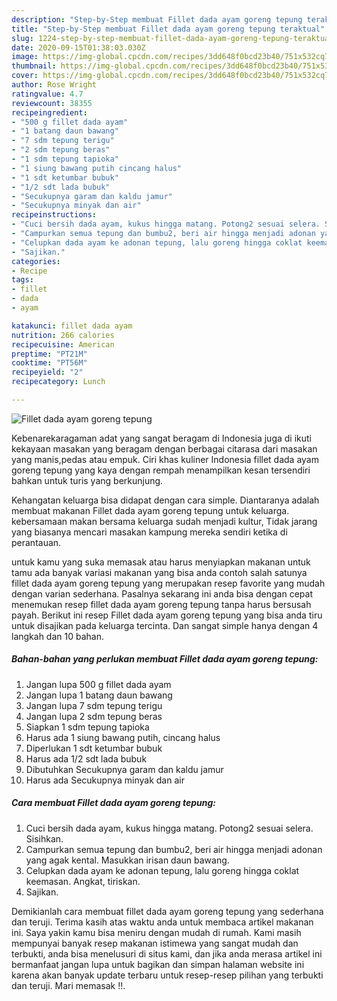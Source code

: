```yaml
---
description: "Step-by-Step membuat Fillet dada ayam goreng tepung teraktual"
title: "Step-by-Step membuat Fillet dada ayam goreng tepung teraktual"
slug: 1224-step-by-step-membuat-fillet-dada-ayam-goreng-tepung-teraktual
date: 2020-09-15T01:38:03.030Z
image: https://img-global.cpcdn.com/recipes/3dd648f0bcd23b40/751x532cq70/fillet-dada-ayam-goreng-tepung-foto-resep-utama.jpg
thumbnail: https://img-global.cpcdn.com/recipes/3dd648f0bcd23b40/751x532cq70/fillet-dada-ayam-goreng-tepung-foto-resep-utama.jpg
cover: https://img-global.cpcdn.com/recipes/3dd648f0bcd23b40/751x532cq70/fillet-dada-ayam-goreng-tepung-foto-resep-utama.jpg
author: Rose Wright
ratingvalue: 4.7
reviewcount: 38355
recipeingredient:
- "500 g fillet dada ayam"
- "1 batang daun bawang"
- "7 sdm tepung terigu"
- "2 sdm tepung beras"
- "1 sdm tepung tapioka"
- "1 siung bawang putih cincang halus"
- "1 sdt ketumbar bubuk"
- "1/2 sdt lada bubuk"
- "Secukupnya garam dan kaldu jamur"
- "Secukupnya minyak dan air"
recipeinstructions:
- "Cuci bersih dada ayam, kukus hingga matang. Potong2 sesuai selera. Sisihkan."
- "Campurkan semua tepung dan bumbu2, beri air hingga menjadi adonan yang agak kental. Masukkan irisan daun bawang."
- "Celupkan dada ayam ke adonan tepung, lalu goreng hingga coklat keemasan. Angkat, tiriskan."
- "Sajikan."
categories:
- Recipe
tags:
- fillet
- dada
- ayam

katakunci: fillet dada ayam 
nutrition: 266 calories
recipecuisine: American
preptime: "PT21M"
cooktime: "PT56M"
recipeyield: "2"
recipecategory: Lunch

---
```



![Fillet dada ayam goreng tepung](https://img-global.cpcdn.com/recipes/3dd648f0bcd23b40/751x532cq70/fillet-dada-ayam-goreng-tepung-foto-resep-utama.jpg)

Kebenarekaragaman adat yang sangat beragam di Indonesia juga di ikuti kekayaan masakan yang beragam dengan berbagai citarasa dari masakan yang manis,pedas atau empuk. Ciri khas kuliner Indonesia fillet dada ayam goreng tepung yang kaya dengan rempah menampilkan kesan tersendiri bahkan untuk turis yang berkunjung.




Kehangatan keluarga bisa didapat dengan cara simple. Diantaranya adalah membuat makanan Fillet dada ayam goreng tepung untuk keluarga. kebersamaan makan bersama keluarga sudah menjadi kultur, Tidak jarang yang biasanya mencari masakan kampung mereka sendiri ketika di perantauan.

untuk kamu yang suka memasak atau harus menyiapkan makanan untuk tamu ada banyak variasi makanan yang bisa anda contoh salah satunya fillet dada ayam goreng tepung yang merupakan resep favorite yang mudah dengan varian sederhana. Pasalnya sekarang ini anda bisa dengan cepat menemukan resep fillet dada ayam goreng tepung tanpa harus bersusah payah.
Berikut ini resep Fillet dada ayam goreng tepung yang bisa anda tiru untuk disajikan pada keluarga tercinta. Dan sangat simple hanya dengan 4 langkah dan 10 bahan.


<!--inarticleads1-->

##### Bahan-bahan yang perlukan membuat Fillet dada ayam goreng tepung:

1. Jangan lupa 500 g fillet dada ayam
1. Jangan lupa 1 batang daun bawang
1. Jangan lupa 7 sdm tepung terigu
1. Jangan lupa 2 sdm tepung beras
1. Siapkan 1 sdm tepung tapioka
1. Harus ada 1 siung bawang putih, cincang halus
1. Diperlukan 1 sdt ketumbar bubuk
1. Harus ada 1/2 sdt lada bubuk
1. Dibutuhkan Secukupnya garam dan kaldu jamur
1. Harus ada Secukupnya minyak dan air




<!--inarticleads2-->

##### Cara membuat  Fillet dada ayam goreng tepung:

1. Cuci bersih dada ayam, kukus hingga matang. Potong2 sesuai selera. Sisihkan.
1. Campurkan semua tepung dan bumbu2, beri air hingga menjadi adonan yang agak kental. Masukkan irisan daun bawang.
1. Celupkan dada ayam ke adonan tepung, lalu goreng hingga coklat keemasan. Angkat, tiriskan.
1. Sajikan.




Demikianlah cara membuat fillet dada ayam goreng tepung yang sederhana dan teruji. Terima kasih atas waktu anda untuk membaca artikel makanan ini. Saya yakin kamu bisa meniru dengan mudah di rumah. Kami masih mempunyai banyak resep makanan istimewa yang sangat mudah dan terbukti, anda bisa menelusuri di situs kami, dan jika anda merasa artikel ini bermanfaat jangan lupa untuk bagikan dan simpan halaman website ini karena akan banyak update terbaru untuk resep-resep pilihan yang terbukti dan teruji. Mari memasak !!. 
